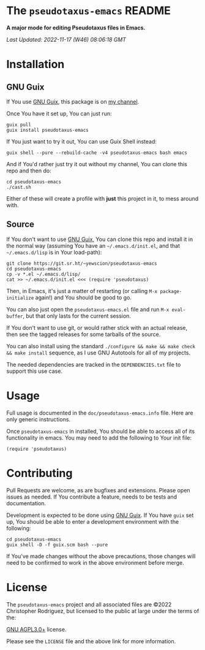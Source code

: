

# The `pseudotaxus-emacs` README

**A major mode for editing Pseudotaxus files in Emacs.**

*Last Updated: 2022-11-17 (W46) 08:06:18 GMT*


# Installation


## GNU Guix

If You use [GNU Guix](https://guix.gnu.org/), this package 
is on [my channel](https://sr.ht/~yewscion/yewscion-guix-channel/).

Once You have it set up, You can just run:

    guix pull
    guix install pseudotaxus-emacs

If You just want to try it out, You can use Guix Shell instead:

    guix shell --pure --rebuild-cache -v4 pseudotaxus-emacs bash emacs

And if You'd rather just try it out without my channel, You can clone this
repo and then do:

    cd pseudotaxus-emacs
    ./cast.sh

Either of these will create a profile with **just** this project in it, to mess around with.


## Source

If You don't want to use [GNU Guix](https://guix.gnu.org/),
You can clone this repo and install it in the normal way (assuming You have
 an `~/.emacs.d/init.el`, and that `~/.emacs.d/lisp` is in Your load-path):

    git clone https://git.sr.ht/~yewscion/pseudotaxus-emacs
    cd pseudotaxus-emacs
    cp -v *.el ~/.emacs.d/lisp/
    cat >> ~/.emacs.d/init.el <<< (require 'pseudotaxus)

Then, in Emacs, it's just a matter of restarting (or calling 
`M-x package-initialize` again!) and You should be good to go.

You can also just open the `pseudotaxus-emacs.el` file and run `M-x eval-buffer`,
but that only lasts for the current session.

If You don't want to use git, or would rather stick with an
actual release, then see the tagged releases for some tarballs
of the source.

You can also install using the standard `./configure && make && make check && make install`
sequence, as I use GNU Autotools for all of my projects.

The needed dependencies are tracked in the `DEPENDENCIES.txt` file
to support this use case.


# Usage

Full usage is documented in the `doc/pseudotaxus-emacs.info` file. Here are
only generic instructions.

Once `pseudotaxus-emacs` in installed, You should be able to access all of
its functionality in emacs. You may need to add the following to
Your init file: 

    (require 'pseudotaxus)


# Contributing

Pull Requests are welcome, as are bugfixes and extensions. Please open
issues as needed. If You contribute a feature, needs to be tests and
documentation.

Development is expected to be done using [GNU Guix](https://guix.gnu.org/).
If You have `guix` set up, You should be able to enter a development
environment with the following:

    cd pseudotaxus-emacs
    guix shell -D -f guix.scm bash --pure

If You've made changes without the above precautions, those changes will
need to be confirmed to work in the above environment before merge.


# License

The `pseudotaxus-emacs` project and all associated files are ©2022 Christopher
Rodriguez, but licensed to the public at large under the terms of the:

[GNU AGPL3.0+](https://www.gnu.org/licenses/agpl-3.0.html) license.

Please see the `LICENSE` file and the above link for more information.

